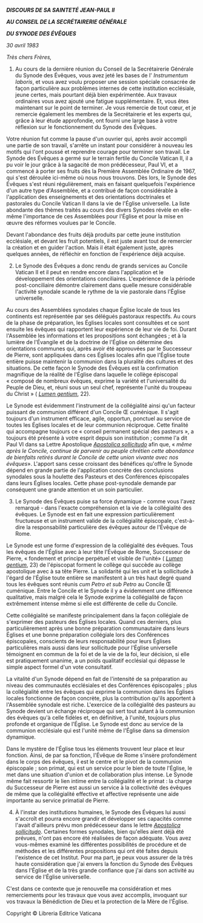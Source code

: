 ***DISCOURS DE SA SAINTETÉ JEAN-PAUL II***

***AU CONSEIL DE LA SECRÉTAIRERIE GÉNÉRALE***

***DU SYNODE DES ÉVÊQUES***

*30 avril 1983*

*Très chers Frères,*

1. Au cours de la dernière réunion du Conseil de la Secrétairerie Générale du Synode des Évêques, vous avez jeté les bases de l' *Instrumentum laboris*, et vous avez voulu proposer une session spéciale consacrée de façon particulière aux problèmes internes de cette institution ecclésiale, jeune certes, mais pourtant déjà bien expérimentée. Aux travaux ordinaires vous avez ajouté une fatigue supplémentaire. Et, vous êtes maintenant sur le point de terminer. Je vous remercie de tout cœur, et je remercie également les membres de la Secrétairerie et les experts qui, grâce à leur étude approfondie, ont fourni une large base à votre réflexion sur le fonctionnement du Synode des Évêques.

Votre réunion fut comme la pause d'un ouvrier qui, après avoir accompli une partie de son travail, s'arrête un instant pour considérer à nouveau les motifs qui l'ont poussé et reprendre courage pour terminer son travail. Le Synode des Évêques a germé sur le terrain fertile du Concile Vatican II, il a pu voir le jour grâce à la sagacité de mon prédécesseur, Paul VI, et a commencé à porter ses fruits dès la Première Assemblée Ordinaire de 1967, qui s'est déroulée ici-même où nous nous trouvons. Dès lors, le Synode des Évêques s'est réuni régulièrement, mais en faisant quelquefois l'expérience d'un autre type d'Assemblée, et a contribué de façon considérable à l'application des enseignements et des orientations doctrinales et pastorales du Concile Vatican II dans la vie de l'Église universelle. La liste abondante des thèmes traités au cours des divers Synodes révèle en elle-même l'importance de ces Assemblées pour l'Église et pour la mise en œuvre des réformes voulues par le Concile.

Devant l'abondance des fruits déjà produits par cette jeune institution ecclésiale, et devant les fruit potentiels, il est juste avant tout de remercier la création et en guider l'action. Mais il était également juste, après quelques années, de réfléchir en fonction de l'expérience déjà acquise.

2. Le Synode des Évêques a donc rendu de grands services au Concile Vatican II et il peut en rendre encore dans l'application et le développement des orientations conciliaires. L'expérience de la période post-conciliaire démontre clairement dans quelle mesure considérable l'activité synodale scande le rythme de la vie pastorale dans l'Église universelle.

Au cours des Assemblées synodales chaque Église locale de tous les continents est représentée par ses délégués pastoraux respectifs. Au cours de la phase de préparation, les Églises locales sont consultées et ce sont ensuite les évêques qui rapportent leur expérience de leur vie de foi. Durant l'Assemblée les informations et les propositions sont échangées ; et à la lumière de l'Évangile et de la doctrine de l'Église on détermine des orientations communes qui, après avoir été approuvées par le Successeur de Pierre, sont appliquées dans ces Églises locales afin que l'Église toute entière puisse maintenir la communion dans la pluralité des cultures et des situations. De cette façon le Synode des Évêques est la confirmation magnifique de la réalité de l'Église dans laquelle le collège épiscopal « composé de nombreux évêques, exprime la variété et l'universalité du Peuple de Dieu, et, réuni sous un seul chef, représente l'unité du troupeau du Christ » ( *[Lumen gentium](http://localhost/archive/hist_councils/ii_vatican_council/documents/vat-ii_const_19641121_lumen-gentium_fr.html)*, 22).

Le Synode est évidemment l'instrument de la collégialité ainsi qu'un facteur puissant de communion différent d'un Concile Œ cuménique. Il s'agit toujours d'un instrument efficace, agile, opportun, ponctuel au service de toutes les Églises locales et de leur communion réciproque. Cette finalité qui accompagne toujours ce « conseil permanent spécial des pasteurs », a toujours été présente à votre esprit depuis son institution ; comme l'a dit Paul VI dans sa Lettre Apostolique *[Apostolica sollicitudo](/content/paul-vi/fr/motu_proprio/documents/hf_p-vi_motu-proprio_19650915_apostolica-sollicitudo.html)* afin que, « *même après le Concile, continue de parvenir au peuple chrétien cette abondance de bienfaits retirés durant le Concile de cette union vivante avec nos évêques*». L'apport sans cesse croissant des bénéfices qu'offre le Synode dépend en grande partie de l'application concrète des conclusions synodales sous la houlette des Pasteurs et des Conférences épiscopales dans leurs Églises locales. Cette phase post-synodale demande par conséquent une grande attention et un soin particulier.

3. Le Synode des Évêques puise sa force dynamique - comme vous l'avez remarqué - dans l'exacte compréhension et la vie de la collégialité des évêques. Le Synode est en fait une expression particulièrement fructueuse et un instrument valide de la collégialité épiscopale, c'est-à-dire la responsabilité particulière des évêques autour de l'Évêque de Rome.

Le Synode est une forme d'expression de la collégialité des évêques. Tous les évêques de l'Église avec à leur tête l'Évêque de Rome, Successeur de Pierre, « fondement et principe perpétuel et visible de l'unité» ( *[Lumen gentium](http://localhost/archive/hist_councils/ii_vatican_council/documents/vat-ii_const_19641121_lumen-gentium_fr.html)*, 23) de l'épiscopat forment le collège qui succède au collège apostolique avec à sa tête Pierre. La solidarité qui les unit et la sollicitude à l'égard de l'Église toute entière se manifestent à un très haut degré quand tous les évêques sont réunis *cum Petro et sub Petro* au Concile Œ cuménique. Entre le Concile et le Synode il y a évidemment une différence qualitative, mais malgré cela le Synode exprime la collégialité de façon extrêmement intense même si elle est différente de celle du Concile.

Cette collégialité se manifeste principalement dans la façon collégiale de s'exprimer des pasteurs des Églises locales. Quand ces derniers, plus particulièrement après une bonne préparation communautaire dans leurs Églises et une bonne préparation collégiale lors des Conférences épiscopales, conscients de leurs responsabilité pour leurs Églises particulières mais aussi dans leur sollicitude pour l'Église universelle témoignent en commun de la foi et de la vie de la foi, leur décision, si elle est pratiquement unanime, a un poids qualitatif ecclésial qui dépasse le simple aspect formel d'un vote consultatif.

La vitalité d'un Synode dépend en fait de l'intensité de sa préparation au niveau des communautés ecclésiales et des Conférences épiscopales ; plus la collégialité entre les évêques qui exprime la communion dans les Églises locales fonctionne de façon concrète, plus la contribution qu'ils apportent à l'Assemblée synodale est riche. L'exercice de la collégialité des pasteurs au Synode devient un échange réciproque qui sert tout autant à la communion des évêques qu'à celle fidèles et, en définitive, à l'unité, toujours plus profonde et organique de l'Église. Le Synode est donc au service de la communion ecclésiale qui est l'unité même de l'Église dans sa dimension dynamique.

Dans le mystère de l'Église tous les éléments trouvent leur place et leur fonction. Ainsi, de par sa fonction, l'Évêque de Rome s'insère profondément dans le corps des évêques, il est le centre et le pivot de la communion épiscopale ; son primat, qui est un service pour le bien de toute l'Église, le met dans une situation d'union et de collaboration plus intense. Le Synode même fait ressortir le lien intime entre la collégialité et le primat : la charge du Successeur de Pierre est aussi un service à la collectivité des évêques de même que la collégialité effective et affective représente une aide importante au service primatial de Pierre.

4. À l'instar des institutions humaines, le Synode des Évêques lui aussi s'accroît et pourra encore grandir et développer ses capacités comme l'avait d'ailleurs prévu mon prédécesseur dans le lettre *[Apostolica sollicitudo](/content/paul-vi/fr/motu_proprio/documents/hf_p-vi_motu-proprio_19650915_apostolica-sollicitudo.html)*. Certaines formes synodales, bien qu'elles aient déjà été prévues, n'ont pas encore été réalisées de façon adéquate. Vous avez vous-mêmes examiné les différentes possibilités de procédure et de méthodes et les différentes propositions qui ont été faites depuis l'existence de cet Institut. Pour ma part, je peux vous assurer de la très haute considération que j'ai envers la fonction du Synode des Évêques dans l'Église et de la très grande confiance que j'ai dans son activité au service de l'Église universelle.

C'est dans ce contexte que je renouvelle ma considération et mes remerciements pour les travaux que vous avez accomplis, invoquant sur vos travaux la Bénédiction de Dieu et la protection de la Mère de l'Église.

Copyright © Libreria Editrice Vaticana